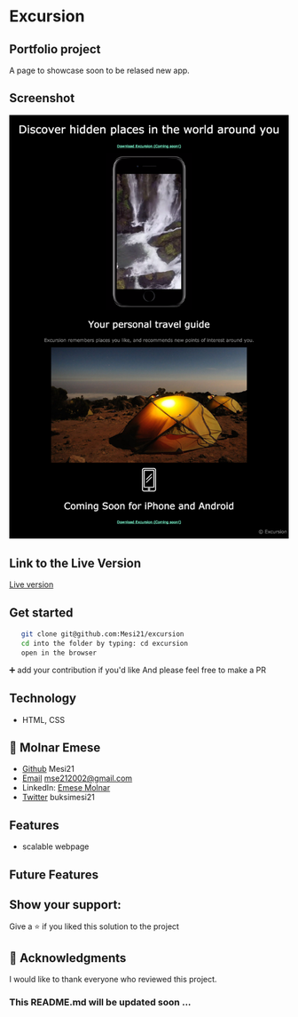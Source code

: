# Excursion
## Portfolio project

A page to showcase soon to be relased new app.

## Screenshot

![screenshot](./resources/images/excursion.png)

## Link to the Live Version

[Live version](https://mesi21.github.io/excursion/)

## Get started

```bash
   git clone git@github.com:Mesi21/excursion
   cd into the folder by typing: cd excursion
   open in the browser 
```

 :heavy_plus_sign: add your contribution if you'd like
 And please feel free to make a PR

## Technology

- HTML, CSS

## 👥 Molnar Emese

  - [Github](https://github.com/Mesi21)  Mesi21
  - [Email](mailto:mse212002@gmail.com) mse212002@gmail.com
  - LinkedIn: [Emese Molnar](https://www.linkedin.com/in/emesemesimolnar/)   
  - [Twitter](https://twitter.com/buksimesi21) buksimesi21

    
## Features
- scalable webpage

## Future Features

## Show your support:

Give a ⭐️ if you liked this solution to the project

## 🙏 Acknowledgments

I would like to thank everyone who reviewed this project.


### This README.md will be updated soon ...